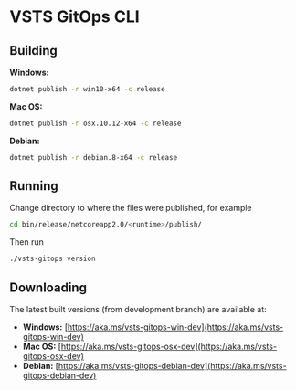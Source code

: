 # VSTS GitOps CLI

## Building

**Windows:**

```sh
dotnet publish -r win10-x64 -c release
```

**Mac OS:**

```sh
dotnet publish -r osx.10.12-x64 -c release
```

**Debian:**

```sh
dotnet publish -r debian.8-x64 -c release
```

## Running

Change directory to where the files were published, for example

```sh
cd bin/release/netcoreapp2.0/<runtime>/publish/
```

Then run

```sh
./vsts-gitops version
```

## Downloading

The latest built versions (from development branch) are available at:

- **Windows:** [https://aka.ms/vsts-gitops-win-dev](https://aka.ms/vsts-gitops-win-dev)
- **Mac OS:** [https://aka.ms/vsts-gitops-osx-dev](https://aka.ms/vsts-gitops-osx-dev)
- **Debian:** [https://aka.ms/vsts-gitops-debian-dev](https://aka.ms/vsts-gitops-debian-dev)